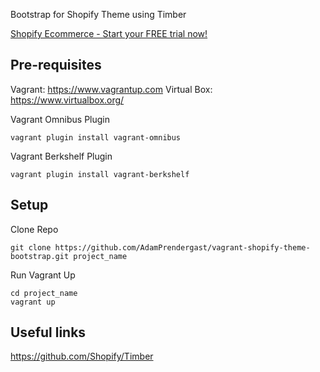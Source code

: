 Bootstrap for Shopify Theme using Timber

<a href="http://www.shopify.com/?ref=nant-helygan">Shopify Ecommerce - Start your FREE trial now!</a>

## Pre-requisites

Vagrant: https://www.vagrantup.com
Virtual Box: https://www.virtualbox.org/

Vagrant Omnibus Plugin

	vagrant plugin install vagrant-omnibus	

Vagrant Berkshelf Plugin

	vagrant plugin install vagrant-berkshelf


## Setup

Clone Repo

	git clone https://github.com/AdamPrendergast/vagrant-shopify-theme-bootstrap.git project_name

Run Vagrant Up

	cd project_name
	vagrant up

## Useful links

https://github.com/Shopify/Timber